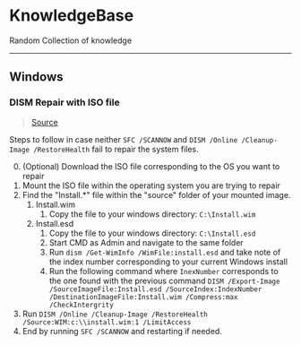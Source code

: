 # KnowledgeBase
Random Collection of knowledge

---
## Windows
### DISM Repair with ISO file
> [Source](https://ugetfix.com/ask/how-to-fix-dism-error-0x800f081f-in-windows/)

Steps to follow in case neither `SFC /SCANNOW` and `DISM /Online /Cleanup-Image /RestoreHealth` fail to repair the system files.

0. (Optional) Download the ISO file corresponding to the OS you want to repair
1. Mount the ISO file within the operating system you are trying to repair
2. Find the "Install.*" file within the "source" folder of your mounted image.
    1. Install.wim
        1. Copy the file to your windows directory: `C:\Install.wim`
    2. Install.esd
        1. Copy the file to your windows directory: `C:\Install.esd`
        2. Start CMD as Admin and navigate to the same folder
        3. Run `dism /Get-WimInfo /WimFile:install.esd` and take note of the index number corresponding to your current Windows install
        4. Run the following command where `InexNumber` corresponds to the one found with the previous command `DISM /Export-Image /SourceImageFile:Install.esd /SourceIndex:IndexNumber /DestinationImageFile:Install.wim /Compress:max /CheckIntergrity`
3. Run `DISM /Online /Cleanup-Image /RestoreHealth /Source:WIM:c:\\install.wim:1 /LimitAccess`
4. End by running `SFC /SCANNOW` and restarting if needed.
